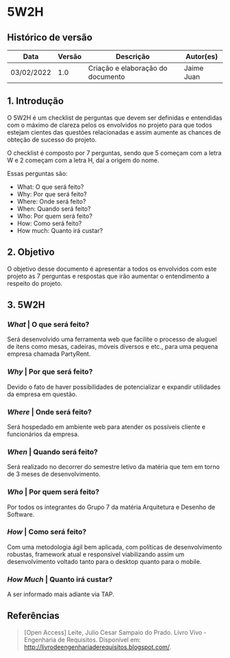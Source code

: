 # 5W2H

## Histórico de versão

| Data       | Versão | Descrição                         | Autor(es)      |
| ---------- | ------ | --------------------------------- | ---------- |
| 03/02/2022 | 1.0    | Criação e elaboração do documento | Jaime Juan |

## 1. Introdução

O 5W2H é um checklist de perguntas que devem ser definidas e entendidas com o máximo de clareza pelos os envolvidos no projeto para que todos estejam cientes das questões relacionadas e assim aumente as chances de obteção de sucesso do projeto.

O checklist é composto por 7 perguntas, sendo que 5 começam com a letra W e 2 começam com a letra H, daí a origem do nome.

Essas perguntas são:

-   What: O que será feito?
-   Why: Por que será feito?
-   Where: Onde será feito?
-   When: Quando será feito?
-   Who: Por quem será feito?
-   How: Como será feito?
-   How much: Quanto irá custar?

## 2. Objetivo

O objetivo desse documento é apresentar a todos os envolvidos com este projeto as 7 perguntas e respostas que irão aumentar o entendimento a respeito do projeto.

## 3. 5W2H

### _What_ | O que será feito?

Será desenvolvido uma ferramenta web que facilite o processo de aluguel de itens como mesas, cadeiras, móveis diversos e etc., para uma pequena empresa chamada PartyRent.

### _Why_ | Por que será feito?

Devido o fato de haver possibilidades de potencializar e expandir utilidades da empresa em questão.

### _Where_ | Onde será feito?

Será hospedado em ambiente web para atender os possíveis cliente e funcionários da empresa.

### _When_ | Quando será feito?

Será realizado no decorrer do semestre letivo da matéria que tem em torno de 3 meses de desenvolvimento.

### _Who_ | Por quem será feito?

Por todos os integrantes do Grupo 7 da matéria Arquitetura e Desenho de Software.

### _How_ | Como será feito?

Com uma metodologia ágil bem aplicada, com políticas de desenvolvimento robustas, framework atual e responsivel viabilizando assim um desenvolvimento voltado tanto para o desktop quanto para o mobile.

### _How Much_ | Quanto irá custar?

A ser informado mais adiante via TAP.

## Referências

> [Open Access] Leite, Julio Cesar Sampaio do Prado. Livro Vivo - Engenharia de Requisitos. Disponível em: <http://livrodeengenhariaderequisitos.blogspot.com/>.
